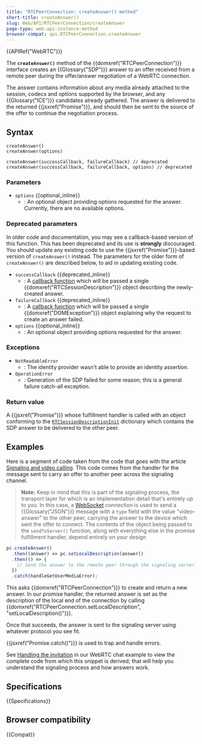 ```yaml
---
title: "RTCPeerConnection: createAnswer() method"
short-title: createAnswer()
slug: Web/API/RTCPeerConnection/createAnswer
page-type: web-api-instance-method
browser-compat: api.RTCPeerConnection.createAnswer
---
```


{{APIRef("WebRTC")}}

The **`createAnswer()`** method of the {{domxref("RTCPeerConnection")}} interface creates an {{Glossary("SDP")}} answer to an offer received from a remote peer during the offer/answer negotiation of a WebRTC connection.

The answer contains information about any media already attached to the session, codecs and options supported by the browser, and any {{Glossary("ICE")}} candidates already gathered.
The answer is delivered to the returned {{jsxref("Promise")}}, and should then be sent to the source of the offer to continue the negotiation process.

## Syntax

```js-nolint
createAnswer()
createAnswer(options)

createAnswer(successCallback, failureCallback) // deprecated
createAnswer(successCallback, failureCallback, options) // deprecated
```

### Parameters

- `options` {{optional_inline}}
  - : An optional object providing options requested for the answer.
    Currently, there are no available options.

### Deprecated parameters

In older code and documentation, you may see a callback-based version of this function.
This has been deprecated and its use is **strongly** discouraged.
You should update any existing code to use the {{jsxref("Promise")}}-based version of `createAnswer()` instead.
The parameters for the older form of `createAnswer()` are described below, to aid in updating existing code.

- `successCallback` {{deprecated_inline}}
  - : A [callback function](/en-US/docs/Glossary/Callback_function) which will be passed a single {{domxref("RTCSessionDescription")}} object describing the newly-created answer.
- `failureCallback` {{deprecated_inline}}
  - : A [callback function](/en-US/docs/Glossary/Callback_function) which will be passed a single {{domxref("DOMException")}} object explaining why the request to create an answer failed.
- `options` {{optional_inline}}
  - : An optional object providing options requested for the answer.

### Exceptions

- `NotReadableError`
  - : The identity provider wasn't able to provide an identity assertion.
- `OperationError`
  - : Generation of the SDP failed for some reason; this is a general failure catch-all exception.

### Return value

A {{jsxref("Promise")}} whose fulfillment handler is called with an object conforming to the [`RTCSessionDescriptionInit`](/en-US/docs/Web/API/RTCSessionDescription#rtcsessiondescriptioninit) dictionary which contains the SDP answer to be delivered to the other peer.

## Examples

Here is a segment of code taken from the code that goes with the article [Signaling and video calling](/en-US/docs/Web/API/WebRTC_API/Signaling_and_video_calling).
This code comes from the handler for the message sent to carry an offer to another peer across the signaling channel.

> **Note:** Keep in mind that this is part of the signaling process, the transport layer for which is an implementation detail that's entirely up to you.
> In this case, a [WebSocket](/en-US/docs/Web/API/WebSockets_API) connection is used to send a {{Glossary("JSON")}} message with a `type` field with the value "video-answer" to the other peer, carrying the answer to the device which sent the offer to connect.
> The contents of the object being passed to the `sendToServer()` function, along with everything else in the promise fulfillment handler, depend entirely on your design

```js
pc.createAnswer()
  .then((answer) => pc.setLocalDescription(answer))
  .then(() => {
    // Send the answer to the remote peer through the signaling server.
  })
  .catch(handleGetUserMediaError);
```

This asks {{domxref("RTCPeerConnection")}} to create and return a new answer.
In our promise handler, the returned answer is set as the description of the local end of the connection by calling {{domxref("RTCPeerConnection.setLocalDescription", "setLocalDescription()")}}.

Once that succeeds, the answer is sent to the signaling server using whatever protocol you see fit.

{{jsxref("Promise.catch()")}} is used to trap and handle errors.

See [Handling the invitation](/en-US/docs/Web/API/WebRTC_API/Signaling_and_video_calling#handling_the_invitation) in our WebRTC chat example to view the complete code from which this snippet is derived; that will help you understand the signaling process and how answers work.

## Specifications

{{Specifications}}

## Browser compatibility

{{Compat}}
